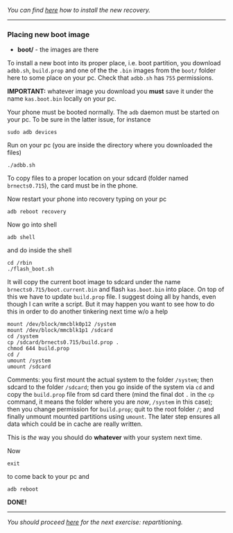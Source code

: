 *You can find [here](recovery-howto.md) how to install the new recovery.*

---

### Placing new boot image

* **boot/** - the images are there

To install a new boot into its proper place, i.e. boot partition, you download `adbb.sh`, `build.prop` and one of the the `.bin` images from the `boot/` folder here to some place on your pc. Check that `adbb.sh` has `755` permissions.

**IMPORTANT:** whatever image you download you **must** save it under the name `kas.boot.bin` locally on your pc.

Your phone must be booted normally. The `adb` daemon must be started on your pc. To be sure in the latter issue, for instance
```
sudo adb devices
```
Run on your pc (you are inside the directory where you downloaded the files)
```
./adbb.sh
```
To copy files to a proper location on your sdcard (folder named `brnects0.715`), the card must be in the phone.

Now restart your phone into recovery typing on your pc
```
adb reboot recovery
```
Now go into shell
```
adb shell
```
and do inside the shell
```
cd /rbin
./flash_boot.sh
```
It will copy the current boot image to sdcard under the name `brnects0.715/boot.current.bin` and flash `kas.boot.bin` into place. On top of this we have to update `build.prop` file.
I suggest doing all by hands, even though I can write a script. But it may happen you want to see how to do this in order to do another tinkering next time w/o a help
```
mount /dev/block/mmcblk0p12 /system
mount /dev/block/mmcblk1p1 /sdcard
cd /system
cp /sdcard/brnects0.715/build.prop .
chmod 644 build.prop
cd /
umount /system
umount /sdcard
```
Comments: you first mount the actual system to the folder `/system`; then sdcard to the folder `/sdcard`; then you go inside of the system via `cd` and copy the `build.prop` file from sd card there (mind the final dot `.` in the `cp` command, it means the folder where you are *now*, `/system` in this case); then you change permission for `build.prop`; quit to the root folder `/`; and finally unmount mounted partitions using `umount`. The later step ensures all data which could be in cache are really written.

This is *the* way you should do **whatever** with your system next time.

Now
```
exit
```
to come back to your pc and
```
adb reboot
```
**DONE!**

---

*You should proceed [here](repart-howto.md) for the next exercise: repartitioning.*
